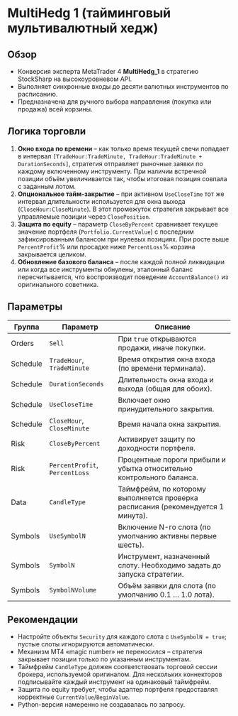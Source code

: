 # MultiHedg 1 (тайминговый мультивалютный хедж)

## Обзор
- Конверсия эксперта MetaTrader 4 **MultiHedg_1** в стратегию StockSharp на высокоуровневом API.
- Выполняет синхронные входы до десяти валютных инструментов по расписанию.
- Предназначена для ручного выбора направления (покупка или продажа) всей корзины.

## Логика торговли
1. **Окно входа по времени** – как только время текущей свечи попадает в интервал `[TradeHour:TradeMinute, TradeHour:TradeMinute + DurationSeconds]`, стратегия отправляет рыночные заявки по каждому включенному инструменту. При наличии встречной позиции объём увеличивается так, чтобы итоговая позиция совпала с заданным лотом.
2. **Опциональное тайм-закрытие** – при активном `UseCloseTime` тот же интервал длительности используется для окна выхода (`CloseHour:CloseMinute`). В этот промежуток стратегия закрывает все управляемые позиции через `ClosePosition`.
3. **Защита по equity** – параметр `CloseByPercent` сравнивает текущее значение портфеля (`Portfolio.CurrentValue`) с последним зафиксированным балансом при нулевых позициях. При росте выше `PercentProfit`% или просадке ниже `PercentLoss`% корзина закрывается целиком.
4. **Обновление базового баланса** – после каждой полной ликвидации или когда все инструменты обнулены, эталонный баланс пересчитывается, что воспроизводит поведение `AccountBalance()` из оригинального советника.

## Параметры
| Группа | Параметр | Описание |
|--------|----------|----------|
| Orders | `Sell` | При `true` открываются продажи, иначе покупки. |
| Schedule | `TradeHour`, `TradeMinute` | Время открытия окна входа (по времени терминала). |
| Schedule | `DurationSeconds` | Длительность окна входа и выхода (общая для обоих). |
| Schedule | `UseCloseTime` | Включает окно принудительного закрытия. |
| Schedule | `CloseHour`, `CloseMinute` | Время начала окна закрытия. |
| Risk | `CloseByPercent` | Активирует защиту по доходности портфеля. |
| Risk | `PercentProfit`, `PercentLoss` | Процентные пороги прибыли и убытка относительно контрольного баланса. |
| Data | `CandleType` | Таймфрейм, по которому выполняется проверка расписания (рекомендуется 1 минута). |
| Symbols | `UseSymbolN` | Включение N-го слота (по умолчанию активны первые шесть). |
| Symbols | `SymbolN` | Инструмент, назначенный слоту. Необходимо задать до запуска стратегии. |
| Symbols | `SymbolNVolume` | Объём заявки для слота (по умолчанию 0.1 … 1.0 лота). |

## Рекомендации
- Настройте объекты `Security` для каждого слота с `UseSymbolN = true`; пустые слоты игнорируются автоматически.
- Механизм MT4 «magic number» не переносился – стратегия закрывает позиции только по указанным инструментам.
- Таймфрейм `CandleType` должен соответствовать торговой сессии брокера, используемой оригиналом. Для нескольких коннекторов подписывайте каждый инструмент на одинаковый таймфрейм.
- Защита по equity требует, чтобы адаптер портфеля предоставлял корректные `CurrentValue`/`BeginValue`.
- Python-версия намеренно не создавалась по запросу.
